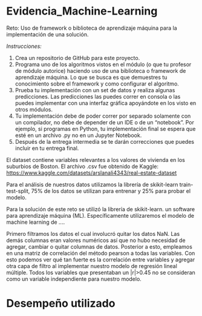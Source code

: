 # Evidencia_Machine-Learning

Reto: Uso de framework o biblioteca de aprendizaje máquina para la implementación de una solución.

*Instrucciones:*
1. Crea un repositorio de GitHub para este proyecto.
2. Programa uno de los algoritmos vistos en el módulo (o que tu profesor de módulo autorice) haciendo uso de una biblioteca o framework de aprendizaje máquina. Lo que se busca es que demuestres tu conocimiento sobre el framework y como configurar el algoritmo. 
3. Prueba tu implementación con un set de datos y realiza algunas predicciones. Las predicciones las puedes correr en consola o las puedes implementar con una interfaz gráfica apoyándote en los visto en otros módulos.
4. Tu implementación debe de poder correr por separado solamente con un compilador, no debe de depender de un IDE o de un “notebook”. Por ejemplo, si programas en Python, tu implementación final se espera que esté en un archivo .py no en un Jupyter Notebook.
5. Después de la entrega intermedia se te darán correcciones que puedes incluir en tu entrega final.

El dataset contiene variables relevantes a los valores de vivienda en los suburbios de Boston. El archivo .csv fue obtenido de Kaggle: https://www.kaggle.com/datasets/arslanali4343/real-estate-dataset

Para el análisis de nuestros datos utilizamos la librería de skikit-learn train-test-split, 75% de los datos se utilizan para entrenar y 25% para probar el modelo. 

Para la solución de este reto se utilizó la librería de skikit-learn. un software para aprendizaje máquina (ML). Específicamente utilizaremos el modelo de machine learning de .... 

Primero filtramos los datos el cual involucró quitar los datos NaN. Las demás columnas eran valores numéricos así que no hubo necesidad de agregar, cambiar o quitar columnas de datos. 
Posterior a esto, empleamos en una matriz de correlación del método pearson a todas las variables. Con esto podemos ver qué tan fuerte es la correlación entre variables y agregar otra capa de filtro al implementar nuestro modelo de regresión lineal múltiple. Todos los variables que presentaban un |r|>0.45 no se consideran como un variable independiente para nuestro modelo. 

# Desempeño utilizado

